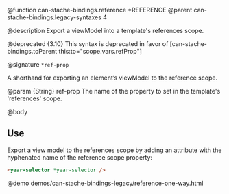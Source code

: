 @function can-stache-bindings.reference *REFERENCE
@parent can-stache-bindings.legacy-syntaxes 4

@description Export a viewModel into a template's references scope.

@deprecated {3.10} This syntax is deprecated in favor of [can-stache-bindings.toParent this:to="scope.vars.refProp"]

@signature `*ref-prop`

  A shorthand for exporting an element’s viewModel to the reference scope.

  @param {String} ref-prop The name of the property to set in the template's 'references' scope.

@body

## Use

Export a view model to the references scope by adding an attribute with the
hyphenated name of the reference scope property:

```html
<year-selector *year-selector />
```


@demo demos/can-stache-bindings-legacy/reference-one-way.html
